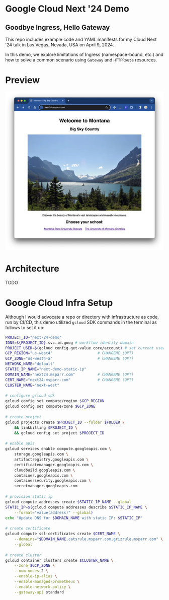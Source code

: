 # Google Cloud Next '24 Demo
## Goodbye Ingress, Hello Gateway
This repo includes example code and YAML manifests for my Cloud Next '24 talk in 
Las Vegas, Nevada, USA on April 9, 2024.

In this demo, we explore limitations of Ingress (namespace-bound, etc.) and how to 
solve a common scenario using `Gateway` and `HTTPRoute` resources.

# Preview
![Montana - Big Sky Country](screenshot-next24-website.png "Montana - Big Sky Country")

# Architecture
TODO

# Google Cloud Infra Setup
Although I would advocate a repo or directory with infrastructure as code, run by CI/CD, 
this demo utilized `gcloud` SDK commands in the terminal as follows to set it up:

```bash
PROJECT_ID="next-24-demo"
IDNS=${PROJECT_ID}.svc.id.goog # workflow identity domain
PROJECT_USER=$(gcloud config get-value core/account) # set current user
GCP_REGION="us-west4"                    # CHANGEME (OPT)
GCP_ZONE="us-west4-a"                    # CHANGEME (OPT)
NETWORK_NAME="default"
STATIC_IP_NAME="next-demo-static-ip"
DOMAIN_NAME="next24.msparr.com"          # CHANGEME (OPT)
CERT_NAME="next24-msparr-com"            # CHANGEME (OPT)
CLUSTER_NAME="next-west"

# configure gcloud sdk
gcloud config set compute/region $GCP_REGION
gcloud config set compute/zone $GCP_ZONE

# create project
gcloud projects create $PROJECT_ID --folder $FOLDER \
    && linkbilling $PROJECT_ID \
    && gcloud config set project $PROJECT_ID

# enable apis
gcloud services enable compute.googleapis.com \
    storage.googleapis.com \
    artifactregistry.googleapis.com \
    certificatemanager.googleapis.com \
    cloudbuild.googleapis.com \
    container.googleapis.com \
    containersecurity.googleapis.com \
    secretmanager.googleapis.com

# provision static ip
gcloud compute addresses create $STATIC_IP_NAME --global
STATIC_IP=$(gcloud compute addresses describe $STATIC_IP_NAME \
    --format="value(address)" --global)
echo "Update DNS for $DOMAIN_NAME with static IP: $STATIC_IP"

# create certificate
gcloud compute ssl-certificates create $CERT_NAME \
    --domains="$DOMAIN_NAME,catsrule.msparr.com,grizrule.msparr.com" \
    --global

# create cluster
gcloud container clusters create $CLUSTER_NAME \
    --zone $GCP_ZONE \
    --num-nodes 2 \
    --enable-ip-alias \
    --enable-managed-prometheus \
    --enable-network-policy \
    --gateway-api standard
```
